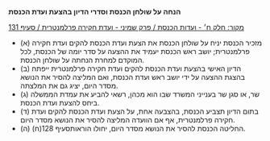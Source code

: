 **הנחה על שולחן הכנסת וסדרי הדיון בהצעת ועדת הכנסת**

[מקור: חלק ח׳ - ועדות הכנסת / פרק שמיני - ועדת חקירה פרלמנטרית / סעיף 131](https://he.wikisource.org/wiki/תקנון_הכנסת#סעיף_131)

 * (א) מזכיר הכנסת יניח על שולחן הכנסת את הצעת ועדת הכנסת להקים ועדת חקירה פרלמנטרית; יושב ראש הכנסת יעמיד את ההצעה על סדר יומה של הכנסת, לכל המוקדם למחרת הנחתה על שולחן הכנסת.
 * (ב) הדיון האישי בהצעת ועדת הכנסת להקים ועדת חקירה פרלמנטרית ייפתח בהצגת ההצעה על ידי יושב ראש ועדת הכנסת, ואם המליצה להסיר את הנושא מסדר היום, יציג גם את המלצתה.
 * (ג) שר, או סגן שר בענייני המשרד שבו הוא מכהן, רשאי להביע את עמדת הממשלה ביחס להצעת ועדת הכנסת.
 * (ד) בתום הדיון תצביע הכנסת, בהצבעה אחת, על הצעת ועדת הכנסת להקים ועדת חקירה פרלמנטרית, אף אם הוועדה המליצה להסיר את הנושא מסדר היום.
 * (ה) החליטה הכנסת להסיר את הנושא מסדר היום, יחולו הוראותסעיף 128(ח).